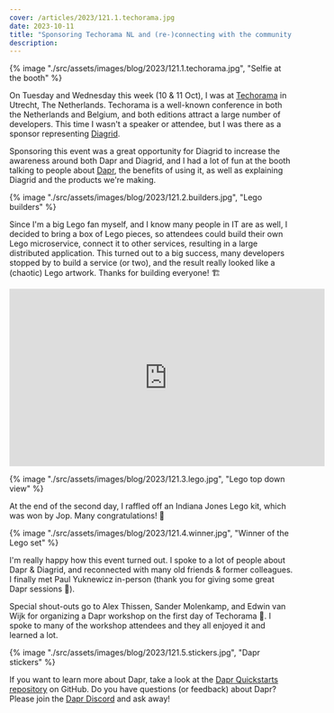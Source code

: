 ```yaml
---
cover: /articles/2023/121.1.techorama.jpg
date: 2023-10-11
title: "Sponsoring Techorama NL and (re-)connecting with the community ❤️"
description:
---
```


{% image "./src/assets/images/blog/2023/121.1.techorama.jpg", "Selfie at the booth" %}

On Tuesday and Wednesday this week (10 & 11 Oct), I was at [Techorama](https://techorama.nl/) in Utrecht, The Netherlands. Techorama is a well-known conference in both the Netherlands and Belgium, and both editions attract a large number of developers. This time I wasn't a speaker or attendee, but I was there as a sponsor representing [Diagrid](https://diagrid.io).

Sponsoring this event was a great opportunity for Diagrid to increase the awareness around both Dapr and Diagrid, and I had a lot of fun at the booth talking to people about [Dapr](https://dapr.io), the benefits of using it, as well as explaining Diagrid and the products we're making.

{% image "./src/assets/images/blog/2023/121.2.builders.jpg", "Lego builders" %}

Since I'm a big Lego fan myself, and I know many people in IT are as well, I decided to bring a box of Lego pieces, so attendees could build their own Lego microservice, connect it to other services, resulting in a large distributed application. This turned out to a big success, many developers stopped by to build a service (or two), and the result really looked like a (chaotic) Lego artwork. Thanks for building everyone! 🏗️

<iframe width="560" height="315" src="https://www.youtube.com/embed/0fYHfPnEAyU" frameborder="0" allow="autoplay; encrypted-media" allowfullscreen></iframe>

{% image "./src/assets/images/blog/2023/121.3.lego.jpg", "Lego top down view" %}

At the end of the second day, I raffled off an Indiana Jones Lego kit, which was won by Jop. Many congratulations! 🎉

{% image "./src/assets/images/blog/2023/121.4.winner.jpg", "Winner of the Lego set" %}

I'm really happy how this event turned out. I spoke to a lot of people about Dapr & Diagrid, and reconnected with many old friends & former colleagues. I finally met Paul Yuknewicz in-person (thank you for giving some great Dapr sessions 💪).

Special shout-outs go to Alex Thissen, Sander Molenkamp, and Edwin van Wijk for organizing a Dapr workshop on the first day of Techorama 👏. I spoke to many of the workshop attendees and they all enjoyed it and learned a lot.

{% image "./src/assets/images/blog/2023/121.5.stickers.jpg", "Dapr stickers" %}

If you want to learn more about Dapr, take a look at the [Dapr Quickstarts repository](https://github.com/dapr/quickstarts) on GitHub. Do you have questions (or feedback) about Dapr? Please join the [Dapr Discord](https://bit.ly/dapr-discord) and ask away!
